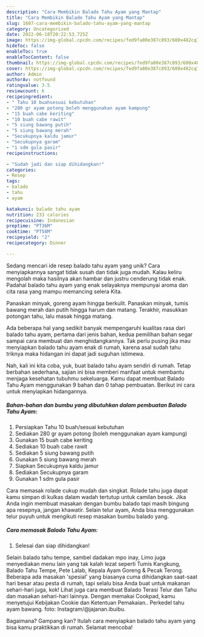 ```yaml
---
description: "Cara Membikin Balado Tahu Ayam yang Mantap"
title: "Cara Membikin Balado Tahu Ayam yang Mantap"
slug: 1607-cara-membikin-balado-tahu-ayam-yang-mantap
category: Uncategorized
date: 2022-06-18T20:22:53.725Z
image: https://img-global.cpcdn.com/recipes/fed9fa80e387c893/680x482cq70/balado-tahu-ayam-foto-resep-utama.jpg
hideToc: false
enableToc: true
enableTocContent: false
thumbnail: https://img-global.cpcdn.com/recipes/fed9fa80e387c893/680x482cq70/balado-tahu-ayam-foto-resep-utama.jpg
cover: https://img-global.cpcdn.com/recipes/fed9fa80e387c893/680x482cq70/balado-tahu-ayam-foto-resep-utama.jpg
author: Admin
authorAv: notfound
ratingvalue: 3.5
reviewcount: 6
recipeingredient:
- " Tahu 10 buahsesuai kebutuhan"
- "280 gr ayam potong boleh menggunakan ayam kampung"
- "15 buah cabe keriting"
- "10 buah cabe rawit"
- "5 siung bawang putih"
- "5 siung bawang merah"
- "Secukupnya kaldu jamur"
- "Secukupnya garam"
- "1 sdm gula pasir"
recipeinstructions:

- "Sudah jadi dan siap dihidangkan!"
categories:
- Resep
tags:
- balado
- tahu
- ayam

katakunci: balado tahu ayam 
nutrition: 233 calories
recipecuisine: Indonesian
preptime: "PT36M"
cooktime: "PT58M"
recipeyield: "2"
recipecategory: Dinner

---
```





Sedang mencari ide resep balado tahu ayam yang unik? Cara menyiapkannya sangat tidak susah dan tidak juga mudah. Kalau keliru mengolah maka hasilnya akan hambar dan justru cenderung tidak enak. Padahal balado tahu ayam yang enak selayaknya mempunyai aroma dan cita rasa yang mampu memancing selera Kita.





Panaskan minyak, goreng ayam hingga berkulit. Panaskan minyak, tumis bawang merah dan putih hingga harum dan matang. Terakhir, masukkan potongan tahu, lalu masak hingga matang.

Ada beberapa hal yang sedikit banyak mempengaruhi kualitas rasa dari balado tahu ayam, pertama dari jenis bahan, kedua pemilihan bahan segar sampai cara membuat dan menghidangkannya. Tak perlu pusing jika mau menyiapkan balado tahu ayam enak di rumah, karena asal sudah tahu triknya maka hidangan ini dapat jadi suguhan istimewa.






Nah, kali ini kita coba, yuk, buat balado tahu ayam sendiri di rumah. Tetap berbahan sederhana, sajian ini bisa memberi manfaat untuk membantu menjaga kesehatan tubuhmu sekeluarga. Kamu dapat membuat Balado Tahu Ayam menggunakan 9 bahan dan 0 tahap pembuatan. Berikut ini cara untuk menyiapkan hidangannya.

<!--inarticleads1-->

##### Bahan-bahan dan bumbu yang dibutuhkan dalam pembuatan Balado Tahu Ayam:

1. Persiapkan  Tahu 10 buah/sesuai kebutuhan
1. Sediakan 280 gr ayam potong (boleh menggunakan ayam kampung)
1. Gunakan 15 buah cabe keriting
1. Sediakan 10 buah cabe rawit
1. Sediakan 5 siung bawang putih
1. Gunakan 5 siung bawang merah
1. Siapkan Secukupnya kaldu jamur
1. Sediakan Secukupnya garam
1. Gunakan 1 sdm gula pasir


Cara memasak rolade cukup mudah dan singkat. Rolade tahu juga dapat kamu simpan di kulkas dalam wadah tertutup untuk camilan besok. Jika Anda ingin membuat masakan dengan bumbu balado tapi masih bingung apa resepnya, jangan khawatir. Selain telur ayam, Anda bisa menggunakan telur puyuh untuk mengikuti resep masakan bumbu balado yang. 

<!--inarticleads2-->

##### Cara memasak Balado Tahu Ayam:


1. Selesai dan siap dihidangkan!

Selain balado tahu tempe, sambel dadakan mpo inay, Limo juga menyediakan menu lain yang tak kalah lezat seperti Tumis Kangkung, Balado Tahu Tempe, Pete Lalab, Kepala Ayam Goreng &amp; Pecak Terong. Beberapa ada masakan &#39;spesial&#39; yang biasanya cuma dihidangkan saat-saat hari besar atau pesta di rumah, tapi selalu bisa Anda buat untuk makanan sehari-hari juga, kok! Lihat juga cara membuat Balado Terasi Telur dan Tahu dan masakan sehari-hari lainnya. Dengan memakai Cookpad, kamu menyetujui Kebijakan Cookie dan Ketentuan Pemakaian.. Perkedel tahu ayam bawang. foto: Instagram/@jajanan.ibuibu. 

Bagaimana? Gampang kan? Itulah cara menyiapkan balado tahu ayam yang bisa kamu praktikkan di rumah. Selamat mencoba!
